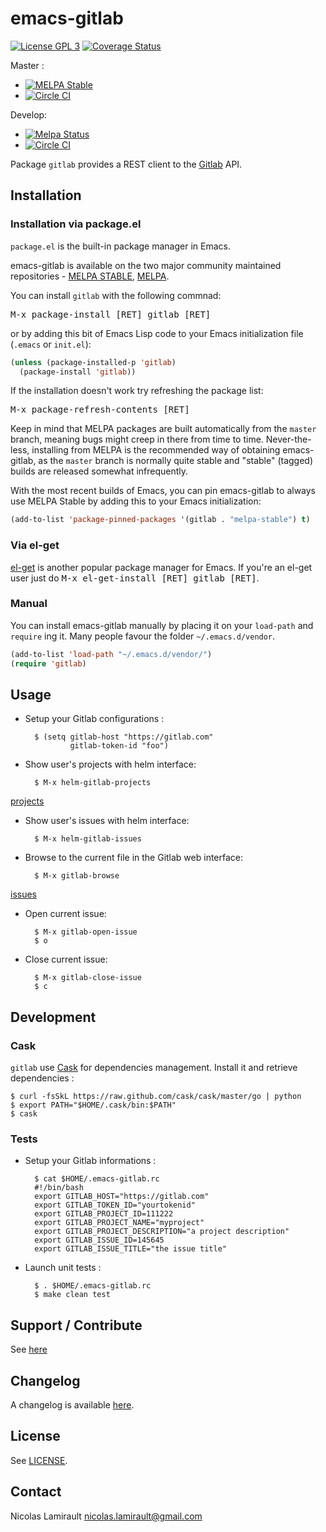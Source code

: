 # emacs-gitlab

[![License GPL 3][badge-license]][LICENSE]
[![Coverage Status](https://coveralls.io/repos/nlamirault/emacs-gitlab/badge.png)](https://coveralls.io/r/nlamirault/emacs-gitlab)

Master :
* [![MELPA Stable](https://stable.melpa.org/packages/gitlab-badge.svg)](https://stable.melpa.org/#/gitlab)
* [![Circle CI](https://circleci.com/gh/nlamirault/emacs-gitlab/tree/master.svg?style=svg)](https://circleci.com/gh/nlamirault/emacs-gitlab/tree/master)

Develop:
* [![Melpa Status](https://melpa.org/packages/gitlab-badge.svg)](https://melpa.org/#/gitlab)
* [![Circle CI](https://circleci.com/gh/nlamirault/emacs-gitlab/tree/develop.svg?style=svg)](https://circleci.com/gh/nlamirault/emacs-gitlab/tree/develop)

Package `gitlab` provides a REST client to the [Gitlab][] API.

## Installation

### Installation via package.el

`package.el` is the built-in package manager in Emacs.

emacs-gitlab is available on the two major community maintained repositories -
[MELPA STABLE](melpa-stable.milkbox.net), [MELPA](http://melpa.milkbox.net).

You can install `gitlab` with the following commnad:

<kbd>M-x package-install [RET] gitlab [RET]</kbd>

or by adding this bit of Emacs Lisp code to your Emacs initialization file
(`.emacs` or `init.el`):

```el
(unless (package-installed-p 'gitlab)
  (package-install 'gitlab))
```

If the installation doesn't work try refreshing the package list:

<kbd>M-x package-refresh-contents [RET]</kbd>

Keep in mind that MELPA packages are built automatically from
the `master` branch, meaning bugs might creep in there from time to
time. Never-the-less, installing from MELPA is the recommended way of
obtaining emacs-gitlab, as the `master` branch is normally quite stable and
"stable" (tagged) builds are released somewhat infrequently.

With the most recent builds of Emacs, you can pin emacs-gitlab to always
use MELPA Stable by adding this to your Emacs initialization:

```el
(add-to-list 'package-pinned-packages '(gitlab . "melpa-stable") t)
```

### Via el-get

[el-get](https://github.com/dimitri/el-get) is another popular package manager for Emacs. If you're an el-get
user just do <kbd>M-x el-get-install [RET] gitlab [RET]</kbd>.

### Manual

You can install emacs-gitlab manually by placing it on your `load-path` and
`require` ing it. Many people favour the folder `~/.emacs.d/vendor`.

```el
(add-to-list 'load-path "~/.emacs.d/vendor/")
(require 'gitlab)
```

## Usage

* Setup your Gitlab configurations :

        $ (setq gitlab-host "https://gitlab.com"
                gitlab-token-id "foo")

* Show user's projects with helm interface:

        $ M-x helm-gitlab-projects

[projects](var/emacs-gitlab-0.3-helm-projects.png)


* Show user's issues with helm interface:

        $ M-x helm-gitlab-issues

* Browse to the current file in the Gitlab web interface:

        $ M-x gitlab-browse

[issues](var/emacs-gitlab-0.3-helm-issues.png)

* Open current issue:

        $ M-x gitlab-open-issue
        $ o

* Close current issue:

        $ M-x gitlab-close-issue
        $ c

## Development

### Cask

``gitlab`` use [Cask][] for dependencies management.
Install it and retrieve dependencies :

    $ curl -fsSkL https://raw.github.com/cask/cask/master/go | python
    $ export PATH="$HOME/.cask/bin:$PATH"
    $ cask


### Tests

* Setup your Gitlab informations :

        $ cat $HOME/.emacs-gitlab.rc
        #!/bin/bash
        export GITLAB_HOST="https://gitlab.com"
        export GITLAB_TOKEN_ID="yourtokenid"
        export GITLAB_PROJECT_ID=111222
        export GITLAB_PROJECT_NAME="myproject"
        export GITLAB_PROJECT_DESCRIPTION="a project description"
        export GITLAB_ISSUE_ID=145645
        export GITLAB_ISSUE_TITLE="the issue title"

* Launch unit tests :

        $ . $HOME/.emacs-gitlab.rc
        $ make clean test


## Support / Contribute

See [here](CONTRIBUTING.md)



## Changelog

A changelog is available [here](ChangeLog.md).


## License

See [LICENSE](LICENSE).


## Contact

Nicolas Lamirault <nicolas.lamirault@gmail.com>



[emacs-gitlab]: https://github.com/nlamirault/emacs-gitlab
[badge-license]: https://img.shields.io/badge/license-GPL_2-green.svg?style=flat
[LICENSE]: https://github.com/nlamirault/emacs-gitlab/blob/master/LICENSE
[travis]: https://travis-ci.org/nlamirault/emacs-gitlab
[badge-travis]: http://img.shields.io/travis/nlamirault/emacs-gitlab.svg?style=flat
[badge-drone]: https://drone.io/github.com/nlamirault/emacs-gitlab/status.png
[drone]: https://drone.io/github.com/nlamirault/emacs-gitlab/latest

[GNU Emacs]: https://www.gnu.org/software/emacs/
[MELPA]: https://melpa.org
[Cask]: http://cask.github.io/
[Issue tracker]: https://github.com/nlamirault/emacs-gitlab/issues

[Gitlab]: https://www.gitlab.com/
[Helm]: https://github.com/emacs-helm/helm
